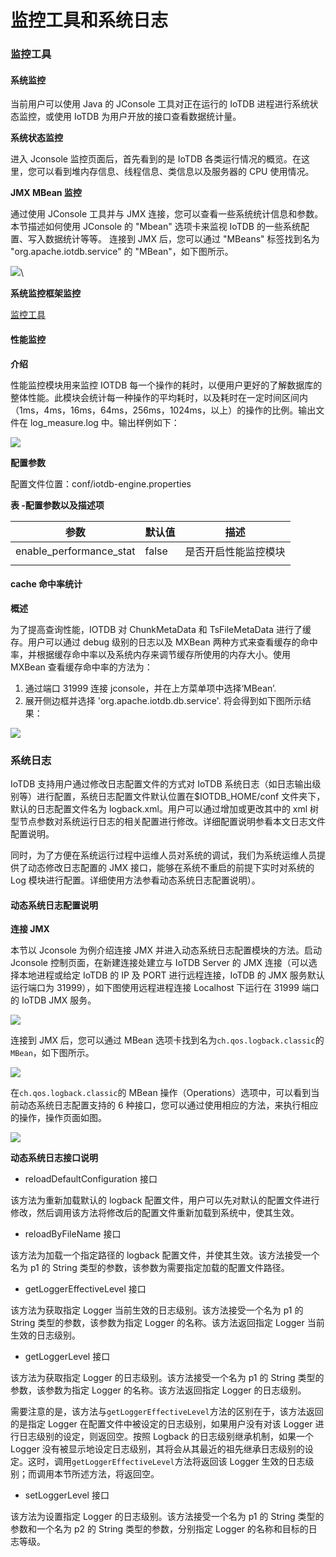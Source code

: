 # 监控工具和系统日志

### 监控工具

#### 系统监控

当前用户可以使用 Java 的 JConsole 工具对正在运行的 IoTDB 进程进行系统状态监控，或使用 IoTDB 为用户开放的接口查看数据统计量。

**系统状态监控**

进入 Jconsole 监控页面后，首先看到的是 IoTDB 各类运行情况的概览。在这里，您可以看到堆内存信息、线程信息、类信息以及服务器的 CPU 使用情况。

**JMX MBean 监控**

通过使用 JConsole 工具并与 JMX 连接，您可以查看一些系统统计信息和参数。 本节描述如何使用 JConsole 的 "Mbean" 选项卡来监视 IoTDB 的一些系统配置、写入数据统计等等。 连接到 JMX 后，您可以通过 "MBeans" 标签找到名为 "org.apache.iotdb.service" 的 "MBean"，如下图所示。

![](https://user-images.githubusercontent.com/46039728/149951720-707f1ee8-32ee-4fde-9252-048caebd232e.png)\


**系统监控框架监控**

[监控工具](Metric-Tool.md)

#### 性能监控

**介绍**

性能监控模块用来监控 IOTDB 每一个操作的耗时，以便用户更好的了解数据库的整体性能。此模块会统计每一种操作的平均耗时，以及耗时在一定时间区间内（1ms，4ms，16ms，64ms，256ms，1024ms，以上）的操作的比例。输出文件在 log\_measure.log 中。输出样例如下：

![](https://user-images.githubusercontent.com/13203019/60937461-14296f80-a303-11e9-9602-a7bed624bfb3.png)

**配置参数**

配置文件位置：conf/iotdb-engine.properties

**表 -配置参数以及描述项**

| 参数                        | 默认值   | 描述         |
| ------------------------- | ----- | ---------- |
| enable\_performance\_stat | false | 是否开启性能监控模块 |
|                           |       |            |

#### cache 命中率统计

**概述**

为了提高查询性能，IOTDB 对 ChunkMetaData 和 TsFileMetaData 进行了缓存。用户可以通过 debug 级别的日志以及 MXBean 两种方式来查看缓存的命中率，并根据缓存命中率以及系统内存来调节缓存所使用的内存大小。使用 MXBean 查看缓存命中率的方法为：

1. 通过端口 31999 连接 jconsole，并在上方菜单项中选择‘MBean’.
2. 展开侧边框并选择 'org.apache.iotdb.db.service'. 将会得到如下图所示结果：

![](https://user-images.githubusercontent.com/19167280/112426760-73e3da80-8d73-11eb-9a8f-9232d1f2033b.png)

### 系统日志

IoTDB 支持用户通过修改日志配置文件的方式对 IoTDB 系统日志（如日志输出级别等）进行配置，系统日志配置文件默认位置在$IOTDB\_HOME/conf 文件夹下，默认的日志配置文件名为 logback.xml。用户可以通过增加或更改其中的 xml 树型节点参数对系统运行日志的相关配置进行修改。详细配置说明参看本文日志文件配置说明。

同时，为了方便在系统运行过程中运维人员对系统的调试，我们为系统运维人员提供了动态修改日志配置的 JMX 接口，能够在系统不重启的前提下实时对系统的 Log 模块进行配置。详细使用方法参看动态系统日志配置说明）。

#### 动态系统日志配置说明

**连接 JMX**

本节以 Jconsole 为例介绍连接 JMX 并进入动态系统日志配置模块的方法。启动 Jconsole 控制页面，在新建连接处建立与 IoTDB Server 的 JMX 连接（可以选择本地进程或给定 IoTDB 的 IP 及 PORT 进行远程连接，IoTDB 的 JMX 服务默认运行端口为 31999），如下图使用远程进程连接 Localhost 下运行在 31999 端口的 IoTDB JMX 服务。

![](https://user-images.githubusercontent.com/13203019/51577195-f94d7500-1ef3-11e9-999a-b4f67055d80e.png)

连接到 JMX 后，您可以通过 MBean 选项卡找到名为`ch.qos.logback.classic`的`MBean`，如下图所示。

![](https://user-images.githubusercontent.com/13203019/51577204-fe122900-1ef3-11e9-9e89-2eb1d46e24b8.png)

在`ch.qos.logback.classic`的 MBean 操作（Operations）选项中，可以看到当前动态系统日志配置支持的 6 种接口，您可以通过使用相应的方法，来执行相应的操作，操作页面如图。

![](https://user-images.githubusercontent.com/13203019/51577216-09fdeb00-1ef4-11e9-9005-542ad7d9e9e0.png)

**动态系统日志接口说明**

* reloadDefaultConfiguration 接口

该方法为重新加载默认的 logback 配置文件，用户可以先对默认的配置文件进行修改，然后调用该方法将修改后的配置文件重新加载到系统中，使其生效。

* reloadByFileName 接口

该方法为加载一个指定路径的 logback 配置文件，并使其生效。该方法接受一个名为 p1 的 String 类型的参数，该参数为需要指定加载的配置文件路径。

* getLoggerEffectiveLevel 接口

该方法为获取指定 Logger 当前生效的日志级别。该方法接受一个名为 p1 的 String 类型的参数，该参数为指定 Logger 的名称。该方法返回指定 Logger 当前生效的日志级别。

* getLoggerLevel 接口

该方法为获取指定 Logger 的日志级别。该方法接受一个名为 p1 的 String 类型的参数，该参数为指定 Logger 的名称。该方法返回指定 Logger 的日志级别。

需要注意的是，该方法与`getLoggerEffectiveLevel`方法的区别在于，该方法返回的是指定 Logger 在配置文件中被设定的日志级别，如果用户没有对该 Logger 进行日志级别的设定，则返回空。按照 Logback 的日志级别继承机制，如果一个 Logger 没有被显示地设定日志级别，其将会从其最近的祖先继承日志级别的设定。这时，调用`getLoggerEffectiveLevel`方法将返回该 Logger 生效的日志级别；而调用本节所述方法，将返回空。

* setLoggerLevel 接口

该方法为设置指定 Logger 的日志级别。该方法接受一个名为 p1 的 String 类型的参数和一个名为 p2 的 String 类型的参数，分别指定 Logger 的名称和目标的日志等级。
